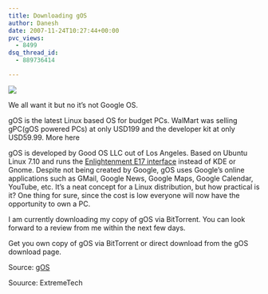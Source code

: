 ```yaml
---
title: Downloading gOS
author: Danesh
date: 2007-11-24T10:27:44+00:00
pvc_views:
  - 8499
dsq_thread_id:
  - 889736414

---
```

![][1]

We all want it but no it&#8217;s not Google OS.

gOS is the latest Linux based OS for budget PCs. WalMart was selling gPC(gOS powered PCs) at only USD199 and the developer kit at only USD59.99. More here

 <span id="intelliTXT">gOS is developed by Good OS LLC out of Los Angeles. Based on Ubuntu Linux 7.10 and runs the <a href="http://www.enlightenment.org/" target="_blank">Enlightenment E17 interface</a> instead of KDE or Gnome. Despite not being created by Google, gOS uses Google&#8217;s online applications such as GMail, Google News, Google Maps, Google Calendar, YouTube, etc. It&#8217;s a neat concept for a Linux distribution, but how practical is it? One thing for sure, since the cost is low everyone will now have the opportunity to own a PC. </span>

I am currently downloading my copy of gOS via BitTorrent. You can look forward to a review from me within the next few days.

Get you own copy of gOS via BitTorrent or direct download from the gOS download page.

Source: [gOS][2]

Souurce: ExtremeTech

 [1]: http://img214.imageshack.us/img214/8881/headerlogoleftky3.jpg
 [2]: http://www.thinkgos.com/index.html